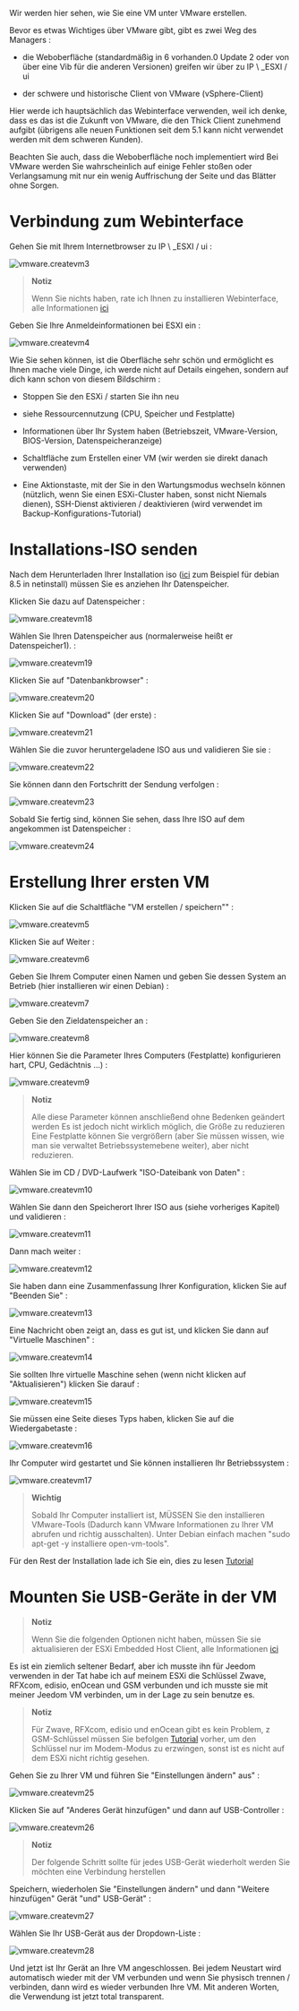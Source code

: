 Wir werden hier sehen, wie Sie eine VM unter VMware erstellen.

Bevor es etwas Wichtiges über VMware gibt, gibt es zwei
Weg des Managers :

-   die Weboberfläche (standardmäßig in 6 vorhanden.0 Update 2 oder von
    über eine Vib für die anderen Versionen) greifen wir über zu
    IP \ _ESXI / ui

-   der schwere und historische Client von VMware (vSphere-Client)

Hier werde ich hauptsächlich das Webinterface verwenden, weil ich denke, dass es das ist
die Zukunft von VMware, die den Thick Client zunehmend aufgibt
(übrigens alle neuen Funktionen seit dem 5.1 kann nicht verwendet werden
mit dem schweren Kunden).

Beachten Sie auch, dass die Weboberfläche noch implementiert wird
Bei VMware werden Sie wahrscheinlich auf einige Fehler stoßen oder
Verlangsamung mit nur ein wenig Auffrischung der Seite und das
Blätter ohne Sorgen.

Verbindung zum Webinterface 
===========================

Gehen Sie mit Ihrem Internetbrowser zu IP \ _ESXI / ui :

![vmware.createvm3](images/vmware.createvm3.PNG)

> **Notiz**
>
> Wenn Sie nichts haben, rate ich Ihnen zu installieren
> Webinterface, alle Informationen
> [ici](https://doc.jeedom.com/de_DE/howto/doc-howto-vmware.trucs_et_astuces.html)

Geben Sie Ihre Anmeldeinformationen bei ESXI ein :

![vmware.createvm4](images/vmware.createvm4.PNG)

Wie Sie sehen können, ist die Oberfläche sehr schön und ermöglicht es Ihnen
mache viele Dinge, ich werde nicht auf Details eingehen, sondern auf dich
kann schon von diesem Bildschirm :

-   Stoppen Sie den ESXi / starten Sie ihn neu

-   siehe Ressourcennutzung (CPU, Speicher und Festplatte)

-   Informationen über Ihr System haben (Betriebszeit,
    VMware-Version, BIOS-Version, Datenspeicheranzeige)

-   Schaltfläche zum Erstellen einer VM (wir werden sie direkt danach verwenden)

-   Eine Aktionstaste, mit der Sie in den Wartungsmodus wechseln können
    (nützlich, wenn Sie einen ESXi-Cluster haben, sonst nicht
    Niemals dienen), SSH-Dienst aktivieren / deaktivieren (wird verwendet
    im Backup-Konfigurations-Tutorial)

Installations-ISO senden 
=============================

Nach dem Herunterladen Ihrer Installation iso
([ici](http://cdimage.debian.org/debian-cd/8.5.0/amd64/iso-cd/debian-8.5.0-amd64-netinst.iso)
zum Beispiel für debian 8.5 in netinstall) müssen Sie es anziehen
Ihr Datenspeicher.

Klicken Sie dazu auf Datenspeicher :

![vmware.createvm18](images/vmware.createvm18.PNG)

Wählen Sie Ihren Datenspeicher aus (normalerweise heißt er Datenspeicher1). :

![vmware.createvm19](images/vmware.createvm19.PNG)

Klicken Sie auf "Datenbankbrowser" :

![vmware.createvm20](images/vmware.createvm20.PNG)

Klicken Sie auf "Download" (der erste) :

![vmware.createvm21](images/vmware.createvm21.PNG)

Wählen Sie die zuvor heruntergeladene ISO aus und validieren Sie sie :

![vmware.createvm22](images/vmware.createvm22.PNG)

Sie können dann den Fortschritt der Sendung verfolgen :

![vmware.createvm23](images/vmware.createvm23.PNG)

Sobald Sie fertig sind, können Sie sehen, dass Ihre ISO auf dem angekommen ist
Datenspeicher :

![vmware.createvm24](images/vmware.createvm24.PNG)

Erstellung Ihrer ersten VM 
=============================

Klicken Sie auf die Schaltfläche "VM erstellen / speichern"" :

![vmware.createvm5](images/vmware.createvm5.PNG)

Klicken Sie auf Weiter :

![vmware.createvm6](images/vmware.createvm6.PNG)

Geben Sie Ihrem Computer einen Namen und geben Sie dessen System an
Betrieb (hier installieren wir einen Debian) :

![vmware.createvm7](images/vmware.createvm7.PNG)

Geben Sie den Zieldatenspeicher an :

![vmware.createvm8](images/vmware.createvm8.PNG)

Hier können Sie die Parameter Ihres Computers (Festplatte) konfigurieren
hart, CPU, Gedächtnis ...) :

![vmware.createvm9](images/vmware.createvm9.PNG)

> **Notiz**
>
> Alle diese Parameter können anschließend ohne Bedenken geändert werden
> Es ist jedoch nicht wirklich möglich, die Größe zu reduzieren
> Eine Festplatte können Sie vergrößern (aber Sie müssen wissen, wie man sie verwaltet
> Betriebssystemebene weiter), aber nicht reduzieren.

Wählen Sie im CD / DVD-Laufwerk "ISO-Dateibank von
Daten" :

![vmware.createvm10](images/vmware.createvm10.PNG)

Wählen Sie dann den Speicherort Ihrer ISO aus (siehe
vorheriges Kapitel) und validieren :

![vmware.createvm11](images/vmware.createvm11.PNG)

Dann mach weiter :

![vmware.createvm12](images/vmware.createvm12.PNG)

Sie haben dann eine Zusammenfassung Ihrer Konfiguration, klicken Sie auf
"Beenden Sie" :

![vmware.createvm13](images/vmware.createvm13.PNG)

Eine Nachricht oben zeigt an, dass es gut ist, und klicken Sie dann auf
"Virtuelle Maschinen" :

![vmware.createvm14](images/vmware.createvm14.PNG)

Sie sollten Ihre virtuelle Maschine sehen (wenn nicht klicken
auf "Aktualisieren") klicken Sie darauf :

![vmware.createvm15](images/vmware.createvm15.PNG)

Sie müssen eine Seite dieses Typs haben, klicken Sie auf die Wiedergabetaste :

![vmware.createvm16](images/vmware.createvm16.PNG)

Ihr Computer wird gestartet und Sie können installieren
Ihr Betriebssystem :

![vmware.createvm17](images/vmware.createvm17.PNG)

> **Wichtig**
>
> Sobald Ihr Computer installiert ist, MÜSSEN Sie den installieren
> VMware-Tools (Dadurch kann VMware Informationen zu Ihrer VM abrufen
> und richtig ausschalten). Unter Debian einfach machen
> "sudo apt-get -y installiere open-vm-tools".

Für den Rest der Installation lade ich Sie ein, dies zu lesen
[Tutorial](https://doc.jeedom.com/de_DE/howto/doc-howto-debian.installation.html#_installation)

Mounten Sie USB-Geräte in der VM 
=======================================

> **Notiz**
>
> Wenn Sie die folgenden Optionen nicht haben, müssen Sie sie aktualisieren
> der ESXi Embedded Host Client, alle Informationen
> [ici](https://doc.jeedom.com/de_DE/howto/doc-howto-vmware.trucs_et_astuces.html)

Es ist ein ziemlich seltener Bedarf, aber ich musste ihn für Jeedom verwenden
in der Tat habe ich auf meinem ESXi die Schlüssel Zwave, RFXcom, edisio, enOcean und GSM
verbunden und ich musste sie mit meiner Jeedom VM verbinden, um in der Lage zu sein
benutze es.

> **Notiz**
>
> Für Zwave, RFXcom, edisio und enOcean gibt es kein Problem, z
> GSM-Schlüssel müssen Sie befolgen
> [Tutorial](https://doc.jeedom.com/de_DE/howto/doc-howto-gsm.huawei_mode_modem.html)
> vorher, um den Schlüssel nur im Modem-Modus zu erzwingen, sonst ist es nicht
> auf dem ESXi nicht richtig gesehen.

Gehen Sie zu Ihrer VM und führen Sie "Einstellungen ändern" aus" :

![vmware.createvm25](images/vmware.createvm25.PNG)

Klicken Sie auf "Anderes Gerät hinzufügen" und dann auf USB-Controller :

![vmware.createvm26](images/vmware.createvm26.PNG)

> **Notiz**
>
> Der folgende Schritt sollte für jedes USB-Gerät wiederholt werden
> Sie möchten eine Verbindung herstellen

Speichern, wiederholen Sie "Einstellungen ändern" und dann "Weitere hinzufügen"
Gerät "und" USB-Gerät" :

![vmware.createvm27](images/vmware.createvm27.PNG)

Wählen Sie Ihr USB-Gerät aus der Dropdown-Liste :

![vmware.createvm28](images/vmware.createvm28.PNG)

Und jetzt ist Ihr Gerät an Ihre VM angeschlossen. Bei jedem
Neustart wird automatisch wieder mit der VM verbunden und wenn Sie
physisch trennen / verbinden, dann wird es wieder verbunden
Ihre VM. Mit anderen Worten, die Verwendung ist jetzt total
transparent.
